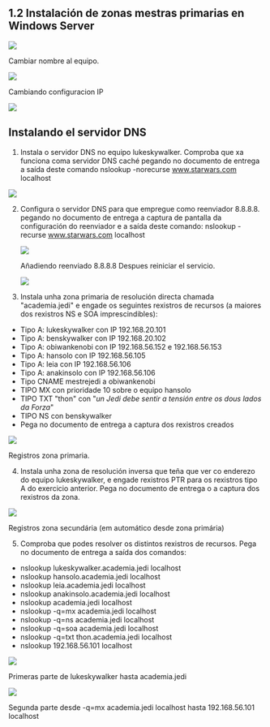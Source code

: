﻿## 1.2 Instalación de zonas mestras primarias en Windows Server

![](/Imagenes_WS_primarias/Aspose.Words.ca1c0282-1066-4b2b-a3ca-120152d0a2ec.003.png)

Cambiar nombre al equipo.

![](/Imagenes_WS_primarias/Aspose.Words.ca1c0282-1066-4b2b-a3ca-120152d0a2ec.004.png)

Cambiando configuracion IP

![](Aspose.Words.ca1c0282-1066-4b2b-a3ca-120152d0a2ec.005.jpeg)

## Instalando el servidor DNS

1. Instala o servidor DNS no equipo lukeskywalker. Comproba que xa funciona coma servidor DNS caché pegando no documento de entrega a saída deste comando nslookup -norecurse www.starwars.com localhost

![](/Imagenes_WS_primarias/Aspose.Words.ca1c0282-1066-4b2b-a3ca-120152d0a2ec.006.jpeg)

2. Configura o servidor DNS para que empregue como reenviador 8.8.8.8. pegando no documento de entrega a captura de pantalla da configuración do reenviador e a saída deste comando: nslookup -recurse www.starwars.com localhost

   ![](/Imagenes_WS_primarias/Aspose.Words.ca1c0282-1066-4b2b-a3ca-120152d0a2ec.007.png)

   Añadiendo reenviado 8.8.8.8 Despues reiniciar el servicio.

   ![](/Imagenes_WS_primarias/Aspose.Words.ca1c0282-1066-4b2b-a3ca-120152d0a2ec.008.jpeg)

3. Instala unha zona primaria de resolución directa chamada "academia.jedi" e engade os seguintes rexistros de recursos (a maiores dos rexistros NS e SOA imprescindibles):
- Tipo A: lukeskywalker con IP 192.168.20.101
- Tipo A: benskywalker con IP 192.168.20.102
- Tipo A: obiwankenobi con IP 192.168.56.152 e 192.168.56.153
- Tipo A: hansolo con IP 192.168.56.105
- Tipo A: leia con IP 192.168.56.106
- Tipo A: anakinsolo con IP 192.168.56.106
- Tipo CNAME mestrejedi a obiwankenobi
- TIPO MX con prioridade 10 sobre o equipo hansolo
- TIPO TXT "thon" con "*un Jedi debe sentir a tensión entre os dous lados da Forza*"
- TIPO NS con benskywalker
- Pega no documento de entrega a captura dos rexistros creados

![](/Imagenes_WS_primarias/Aspose.Words.ca1c0282-1066-4b2b-a3ca-120152d0a2ec.009.jpeg)

Registros zona primaria.

4. Instala unha zona de resolución inversa que teña que ver co enderezo do equipo lukeskywalker, e engade rexistros PTR para os rexistros tipo A do exercicio anterior. Pega no documento de entrega o a captura dos rexistros da zona.

![](/Imagenes_WS_primarias/Aspose.Words.ca1c0282-1066-4b2b-a3ca-120152d0a2ec.010.jpeg)

Registros zona secundária (em automático desde zona primária)

5. Comproba que podes resolver os distintos rexistros de recursos. Pega no documento de entrega a saída dos comandos:
- nslookup lukeskywalker.academia.jedi localhost
- nslookup hansolo.academia.jedi localhost
- nslookup leia.academia.jedi localhost
- nslookup anakinsolo.academia.jedi localhost
- nslookup academia.jedi localhost
- nslookup -q=mx academia.jedi localhost
- nslookup -q=ns academia.jedi localhost
- nslookup -q=soa academia.jedi localhost
- nslookup -q=txt thon.academia.jedi localhost
- nslookup 192.168.56.101 localhost

![](/Imagenes_WS_primarias/Aspose.Words.ca1c0282-1066-4b2b-a3ca-120152d0a2ec.011.jpeg)

Primeras parte de lukeskywalker hasta academia.jedi

![](/Imagenes_WS_primarias/Aspose.Words.ca1c0282-1066-4b2b-a3ca-120152d0a2ec.012.jpeg)

Segunda parte desde -q=mx academia.jedi localhost hasta 192.168.56.101 localhost
